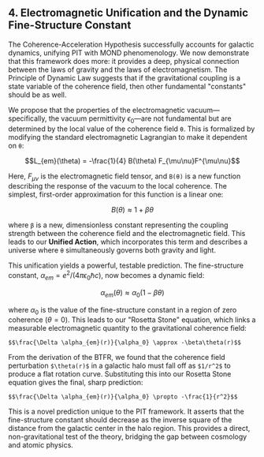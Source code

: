 ## 4. Electromagnetic Unification and the Dynamic Fine-Structure Constant

The Coherence-Acceleration Hypothesis successfully accounts for galactic dynamics, unifying PIT with MOND phenomenology. We now demonstrate that this framework does more: it provides a deep, physical connection between the laws of gravity and the laws of electromagnetism. The Principle of Dynamic Law suggests that if the gravitational coupling is a state variable of the coherence field, then other fundamental "constants" should be as well.

We propose that the properties of the electromagnetic vacuum—specifically, the vacuum permittivity $\epsilon_0$—are not fundamental but are determined by the local value of the coherence field `θ`. This is formalized by modifying the standard electromagnetic Lagrangian to make it dependent on `θ`:

$$L_{em}(\theta) = -\frac{1}{4} B(\theta) F_{\mu\nu}F^{\mu\nu}$$

Here, $F_{\mu\nu}$ is the electromagnetic field tensor, and `B(θ)` is a new function describing the response of the vacuum to the local coherence. The simplest, first-order approximation for this function is a linear one:

$$B(\theta) \approx 1 + \beta\theta$$

where `β` is a new, dimensionless constant representing the coupling strength between the coherence field and the electromagnetic field. This leads to our **Unified Action**, which incorporates this term and describes a universe where `θ` simultaneously governs both gravity and light.

This unification yields a powerful, testable prediction. The fine-structure constant, $\alpha_{em} = e^2 / (4\pi\epsilon_0\hbar c)$, now becomes a dynamic field:

$$\alpha_{em}(\theta) \approx \alpha_0 (1 - \beta\theta)$$

where $\alpha_0$ is the value of the fine-structure constant in a region of zero coherence ($\theta=0$). This leads to our "Rosetta Stone" equation, which links a measurable electromagnetic quantity to the gravitational coherence field:

`$$\frac{\Delta \alpha_{em}(r)}{\alpha_0} \approx -\beta\theta(r)$$`

From the derivation of the BTFR, we found that the coherence field perturbation `$\theta(r)$` in a galactic halo must fall off as `$1/r^2$` to produce a flat rotation curve. Substituting this into our Rosetta Stone equation gives the final, sharp prediction:

`$$\frac{\Delta \alpha_{em}(r)}{\alpha_0} \propto -\frac{1}{r^2}$$`

This is a novel prediction unique to the PIT framework. It asserts that the fine-structure constant should decrease as the inverse square of the distance from the galactic center in the halo region. This provides a direct, non-gravitational test of the theory, bridging the gap between cosmology and atomic physics.
